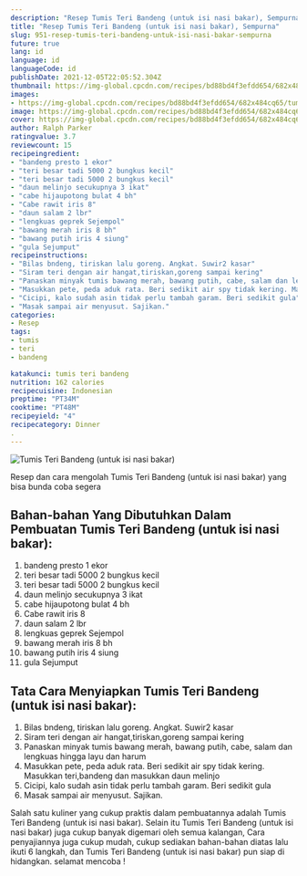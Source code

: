 ```yaml
---
description: "Resep Tumis Teri Bandeng (untuk isi nasi bakar), Sempurna"
title: "Resep Tumis Teri Bandeng (untuk isi nasi bakar), Sempurna"
slug: 951-resep-tumis-teri-bandeng-untuk-isi-nasi-bakar-sempurna
future: true
lang: id
language: id
languageCode: id
publishDate: 2021-12-05T22:05:52.304Z 
thumbnail: https://img-global.cpcdn.com/recipes/bd88bd4f3efdd654/682x484cq65/tumis-teri-bandeng-untuk-isi-nasi-bakar-foto-resep-utama.png
images:
- https://img-global.cpcdn.com/recipes/bd88bd4f3efdd654/682x484cq65/tumis-teri-bandeng-untuk-isi-nasi-bakar-foto-resep-utama.png
image: https://img-global.cpcdn.com/recipes/bd88bd4f3efdd654/682x484cq65/tumis-teri-bandeng-untuk-isi-nasi-bakar-foto-resep-utama.png
cover: https://img-global.cpcdn.com/recipes/bd88bd4f3efdd654/682x484cq65/tumis-teri-bandeng-untuk-isi-nasi-bakar-foto-resep-utama.png
author: Ralph Parker
ratingvalue: 3.7
reviewcount: 15
recipeingredient:
- "bandeng presto 1 ekor"
- "teri besar tadi 5000 2 bungkus kecil"
- "teri besar tadi 5000 2 bungkus kecil"
- "daun melinjo secukupnya 3 ikat"
- "cabe hijaupotong bulat 4 bh"
- "Cabe rawit iris 8"
- "daun salam 2 lbr"
- "lengkuas geprek Sejempol"
- "bawang merah iris 8 bh"
- "bawang putih iris 4 siung"
- "gula Sejumput"
recipeinstructions:
- "Bilas bndeng, tiriskan lalu goreng. Angkat. Suwir2 kasar"
- "Siram teri dengan air hangat,tiriskan,goreng sampai kering"
- "Panaskan minyak tumis bawang merah, bawang putih, cabe, salam dan lengkuas hingga layu dan harum"
- "Masukkan pete, peda aduk rata. Beri sedikit air spy tidak kering. Masukkan teri,bandeng dan masukkan daun melinjo"
- "Cicipi, kalo sudah asin tidak perlu tambah garam. Beri sedikit gula"
- "Masak sampai air menyusut. Sajikan."
categories:
- Resep
tags:
- tumis
- teri
- bandeng

katakunci: tumis teri bandeng 
nutrition: 162 calories
recipecuisine: Indonesian
preptime: "PT34M"
cooktime: "PT48M"
recipeyield: "4"
recipecategory: Dinner
. 
---
```



![Tumis Teri Bandeng (untuk isi nasi bakar)](https://img-global.cpcdn.com/recipes/bd88bd4f3efdd654/682x484cq65/tumis-teri-bandeng-untuk-isi-nasi-bakar-foto-resep-utama.png)

Resep dan cara mengolah  Tumis Teri Bandeng (untuk isi nasi bakar) yang bisa bunda coba segera

<!--inarticleads1-->

## Bahan-bahan Yang Dibutuhkan Dalam Pembuatan Tumis Teri Bandeng (untuk isi nasi bakar):

1. bandeng presto 1 ekor
1. teri besar tadi 5000 2 bungkus kecil
1. teri besar tadi 5000 2 bungkus kecil
1. daun melinjo secukupnya 3 ikat
1. cabe hijaupotong bulat 4 bh
1. Cabe rawit iris 8
1. daun salam 2 lbr
1. lengkuas geprek Sejempol
1. bawang merah iris 8 bh
1. bawang putih iris 4 siung
1. gula Sejumput



<!--inarticleads2-->

## Tata Cara Menyiapkan Tumis Teri Bandeng (untuk isi nasi bakar):

1. Bilas bndeng, tiriskan lalu goreng. Angkat. Suwir2 kasar
1. Siram teri dengan air hangat,tiriskan,goreng sampai kering
1. Panaskan minyak tumis bawang merah, bawang putih, cabe, salam dan lengkuas hingga layu dan harum
1. Masukkan pete, peda aduk rata. Beri sedikit air spy tidak kering. Masukkan teri,bandeng dan masukkan daun melinjo
1. Cicipi, kalo sudah asin tidak perlu tambah garam. Beri sedikit gula
1. Masak sampai air menyusut. Sajikan.




Salah satu kuliner yang cukup praktis dalam pembuatannya adalah  Tumis Teri Bandeng (untuk isi nasi bakar). Selain itu  Tumis Teri Bandeng (untuk isi nasi bakar)  juga cukup banyak digemari oleh semua kalangan, Cara penyajiannya juga cukup mudah, cukup sediakan bahan-bahan diatas lalu ikuti 6 langkah, dan  Tumis Teri Bandeng (untuk isi nasi bakar)  pun siap di hidangkan. selamat mencoba !
